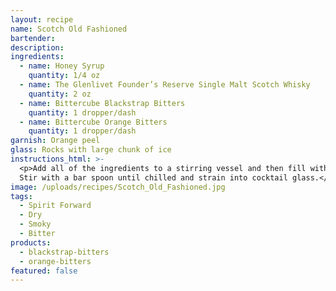 ```yaml
---
layout: recipe
name: Scotch Old Fashioned
bartender:
description:
ingredients:
  - name: Honey Syrup
    quantity: 1/4 oz
  - name: The Glenlivet Founder’s Reserve Single Malt Scotch Whisky
    quantity: 2 oz
  - name: Bittercube Blackstrap Bitters
    quantity: 1 dropper/dash
  - name: Bittercube Orange Bitters
    quantity: 1 dropper/dash
garnish: Orange peel
glass: Rocks with large chunk of ice
instructions_html: >-
  <p>Add all of the ingredients to a stirring vessel and then fill with ice.
  Stir with a bar spoon until chilled and strain into cocktail glass.</p>
image: /uploads/recipes/Scotch_Old_Fashioned.jpg
tags:
  - Spirit Forward
  - Dry
  - Smoky
  - Bitter
products:
  - blackstrap-bitters
  - orange-bitters
featured: false
---
```



